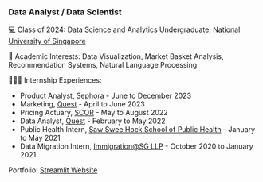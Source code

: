 ### Data Analyst / Data Scientist

💻 Class of 2024: Data Science and Analytics Undergraduate, [National University of Singapore](https://nus.edu.sg)

📝 Academic Interests: Data Visualization, Market Basket Analysis, Recommendation Systems, Natural Language Processing

👨🏼‍💻 Internship Experiences:
- Product Analyst, [Sephora](https://www.sephora.sg/) - June to December 2023
- Marketing, [Quest](https://quest-inc.co) - April to June 2023
- Pricing Actuary, [SCOR](https://scor.com) - May to August 2022
- Data Analyst, [Quest](https://quest-inc.co) - February to May 2022
- Public Health Intern, [Saw Swee Hock School of Public Health](https://sph.nus.edu.sg/) - January to May 2021
- Data Migration Intern, [Immigration@SG LLP](https://iasg.com.sg/) - October 2020 to January 2021

Portfolio: [Streamlit Website](https://harrychangjr-portfolio-app-eh84yv.streamlit.app/)

<!--
**harrychangjr/harrychangjr** is a ✨ _special_ ✨ repository because its `README.md` (this file) appears on your GitHub profile.

Here are some ideas to get you started:

- 🔭 I’m currently working on ...
- 🌱 I’m currently learning ...
- 👯 I’m looking to collaborate on ...
- 🤔 I’m looking for help with ...
- 💬 Ask me about ...
- 📫 How to reach me: ...
- 😄 Pronouns: ...
- ⚡ Fun fact: ...
-->
